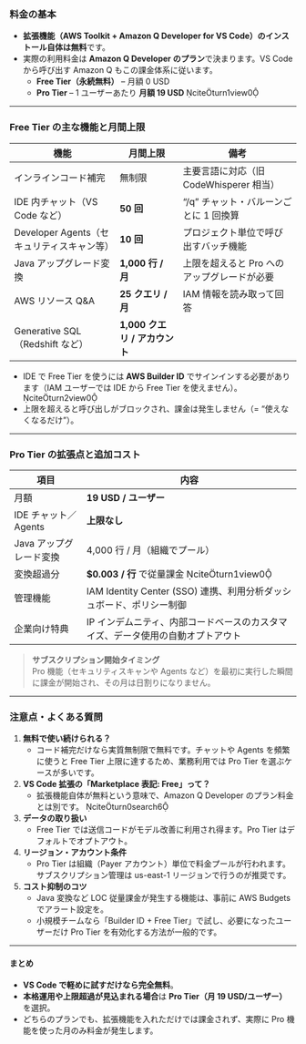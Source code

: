 ### 料金の基本

- **拡張機能（AWS Toolkit + Amazon Q Developer for VS Code）のインストール自体は無料**です。  
- 実際の利用料金は **Amazon Q Developer のプラン**で決まります。VS Code から呼び出す Amazon Q もこの課金体系に従います。  
  - **Free Tier（永続無料）** – 月額 0 USD  
  - **Pro Tier** – 1 ユーザーあたり **月額 19 USD** citeturn1view0  

---

### Free Tier の主な機能と月間上限

| 機能 | 月間上限 | 備考 |
|------|---------|------|
| インラインコード補完 | 無制限 | 主要言語に対応（旧 CodeWhisperer 相当） |
| IDE 内チャット（VS Code など） | **50 回** | “/q” チャット・バルーンごとに 1 回換算 |
| Developer Agents（セキュリティスキャン等） | **10 回** | プロジェクト単位で呼び出すバッチ機能 |
| Java アップグレード変換 | **1,000 行 / 月** | 上限を超えると Pro へのアップグレードが必要 |
| AWS リソース Q&A | **25 クエリ / 月** | IAM 情報を読み取って回答 |
| Generative SQL（Redshift など） | **1,000 クエリ / アカウント** |

- IDE で Free Tier を使うには **AWS Builder ID** でサインインする必要があります（IAM ユーザーでは IDE から Free Tier を使えません）。 citeturn2view0  
- 上限を超えると呼び出しがブロックされ、課金は発生しません（= “使えなくなるだけ”）。  

---

### Pro Tier の拡張点と追加コスト

| 項目 | 内容 |
|------|------|
| 月額 | **19 USD / ユーザー** |
| IDE チャット／Agents | **上限なし** |
| Java アップグレード変換 | 4,000 行 / 月（組織でプール） |
| 変換超過分 | **$0.003 / 行** で従量課金 citeturn1view0 |
| 管理機能 | IAM Identity Center (SSO) 連携、利用分析ダッシュボード、ポリシー制御 |
| 企業向け特典 | IP インデムニティ、内部コードベースのカスタマイズ、データ使用の自動オプトアウト |

> **サブスクリプション開始タイミング**  
> Pro 機能（セキュリティスキャンや Agents など）を最初に実行した瞬間に課金が開始され、その月は日割りになりません。  

---

### 注意点・よくある質問

1. **無料で使い続けられる？**  
   - コード補完だけなら実質無制限で無料です。チャットや Agents を頻繁に使うと Free Tier 上限に達するため、業務利用では Pro Tier を選ぶケースが多いです。  
2. **VS Code 拡張の「Marketplace 表記: Free」って？**  
   - 拡張機能自体が無料という意味で、Amazon Q Developer のプラン料金とは別です。 citeturn0search6  
3. **データの取り扱い**  
   - Free Tier では送信コードがモデル改善に利用され得ます。Pro Tier はデフォルトでオプトアウト。  
4. **リージョン・アカウント条件**  
   - Pro Tier は組織（Payer アカウント）単位で料金プールが行われます。サブスクリプション管理は us-east-1 リージョンで行うのが推奨です。  
5. **コスト抑制のコツ**  
   - Java 変換など LOC 従量課金が発生する機能は、事前に AWS Budgets でアラート設定を。  
   - 小規模チームなら「Builder ID + Free Tier」で試し、必要になったユーザーだけ Pro Tier を有効化する方法が一般的です。  

---

#### まとめ

- **VS Code で軽めに試すだけなら完全無料**。  
- **本格運用や上限超過が見込まれる場合**は **Pro Tier（月 19 USD/ユーザー）** を選択。  
- どちらのプランでも、拡張機能を入れただけでは課金されず、実際に Pro 機能を使った月のみ料金が発生します。